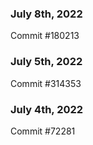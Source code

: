### July 8th, 2022

Commit #180213

### July 5th, 2022

Commit #314353


### July 4th, 2022

Commit #72281
